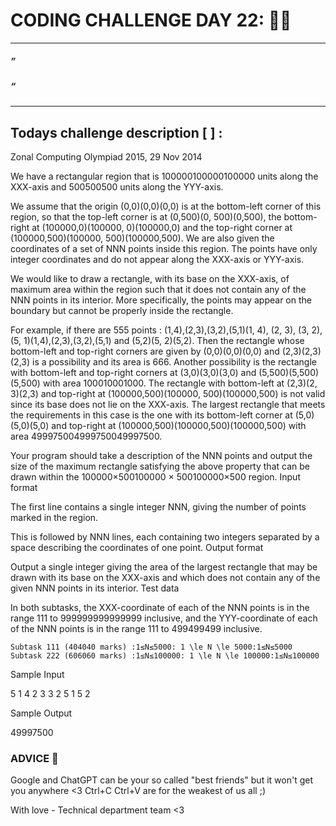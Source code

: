 # CODING CHALLENGE DAY 22: 🌙✨

---

##### ” 
##### “ 
---

##

## Todays challenge description [  ] :

Zonal Computing Olympiad 2015, 29 Nov 2014

We have a rectangular region that is 100000100000100000 units along the XXX-axis and 500500500 units along the YYY-axis.

We assume that the origin (0,0)(0,0)(0,0) is at the bottom-left corner of this region, so that the top-left corner is at (0,500)(0, 500)(0,500), the bottom-right at (100000,0)(100000, 0)(100000,0) and the top-right corner at (100000,500)(100000, 500)(100000,500). We are also given the coordinates of a set of NNN points inside this region. The points have only integer coordinates and do not appear along the XXX-axis or YYY-axis.

We would like to draw a rectangle, with its base on the XXX-axis, of maximum area within the region such that it does not contain any of the NNN points in its interior. More specifically, the points may appear on the boundary but cannot be properly inside the rectangle.

For example, if there are 555 points : (1,4),(2,3),(3,2),(5,1)(1, 4), (2, 3), (3, 2), (5, 1)(1,4),(2,3),(3,2),(5,1) and (5,2)(5, 2)(5,2). Then the rectangle whose bottom-left and top-right corners are given by (0,0)(0,0)(0,0) and (2,3)(2,3)(2,3) is a possibility and its area is 666. Another possibility is the rectangle with bottom-left and top-right corners at (3,0)(3,0)(3,0) and (5,500)(5,500)(5,500) with area 100010001000. The rectangle with bottom-left at (2,3)(2, 3)(2,3) and top-right at (100000,500)(100000, 500)(100000,500) is not valid since its base does not lie on the XXX-axis. The largest rectangle that meets the requirements in this case is the one with its bottom-left corner at (5,0)(5,0)(5,0) and top-right at (100000,500)(100000,500)(100000,500) with area 499975004999750049997500.

Your program should take a description of the NNN points and output the size of the maximum rectangle satisfying the above property that can be drawn within the 100000×500100000 × 500100000×500 region.
Input format

The first line contains a single integer NNN, giving the number of points marked in the region.

This is followed by NNN lines, each containing two integers separated by a space describing the coordinates of one point.
Output format

Output a single integer giving the area of the largest rectangle that may be drawn with its base on the XXX-axis and which does not contain any of the given NNN points in its interior.
Test data

In both subtasks, the XXX-coordinate of each of the NNN points is in the range 111 to 999999999999999 inclusive, and the YYY-coordinate of each of the NNN points is in the range 111 to 499499499 inclusive.

    Subtask 111 (404040 marks) :1≤N≤5000: 1 \le N \le 5000:1≤N≤5000
    Subtask 222 (606060 marks) :1≤N≤100000: 1 \le N \le 100000:1≤N≤100000

Sample Input

5
1 4 
2 3
3 2
5 1
5 2

Sample Output

49997500



### ADVICE 💖

Google and ChatGPT can be your so called "best friends" but it won't get you anywhere <3 Ctrl+C Ctrl+V are for the weakest of us all ;)

With love - Technical department team <3

